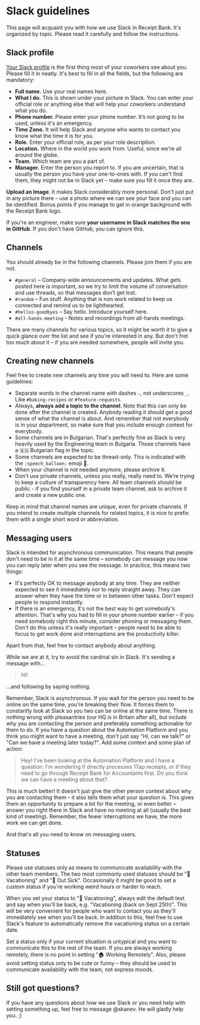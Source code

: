 # Slack guidelines

This page will acquaint you with how we use Slack in Receipt Bank. It's organized by topic. Please read it carefully and follow the instructions.

## Slack profile

[Your Slack profile](https://receipt-bank.slack.com/account/profile) is the first thing most of your coworkers see about you. Please fill it in neatly. It's best to fill in all the fields, but the following are mandatory:

* **Full name.** Use your real names here.
* **What I do.** This is shown under your picture in Slack. You can enter your official role or anything else that will help your coworkers understand what you do.
* **Phone number.** Please enter your phone number. It’s not going to be used, unless it's an emergency.
* **Time Zone.** It will help Slack and anyone who wants to contact you know what the time it is for you.
* **Role.** Enter your official role, as per your role description.
* **Location.** Where in the world you work from. Useful, since we're all around the globe.
* **Team.** Which team are you a part of.
* **Manager.** Enter the person you report to. If you are uncertain, that is usually the person you have your one-to-ones with. If you can't find them, they might not be in Slack yet – make sure you fill it once they are.

**Upload an Image**. It makes Slack considerably more personal. Don't just put in any picture there – use a photo where we can see your face and you can be identified. Bonus points if you manage to get in orange background with the Receipt Bank logo.

If you're an engineer, make sure **your username in Slack matches the one in GitHub**. If you don't have GitHub, you can ignore this.

## Channels

You should already be in the following channels. Please join them if you are not.

* `#general` – Company-wide announcements and updates. What gets posted here is important, so we try to limit the volume of conversation and use threads, so that messages don’t get lost.
* `#random` – Fun stuff. Anything that is non work related to keep us connected and remind us to be lighthearted.
* `#hellos-goodbyes` – Say hello. Introduce yourself here.
* `#all-hands-meeting` - Notes and recordings from all-hands meetings.

There are many channels for various topics, so it might be worth it to give a quick glance over the list and see if you're interested in any. But don't fret too much about it – if you are needed somewhere, people will invite you.

## Creating new channels

Feel free to create new channels any time you will need to. Here are some guidelines:

* Separate words in the channel name with dashes `-`, not underscores `_`. Like `#baking-recipes` or `#feature-requests`.
* Always, **always add a topic to the channel**. Note that this can only be done after the channel is created. Anybody reading it should get a good sense of what the channel is about. And remember that not everybody is in your department, so make sure that you include enough context for everybody.
* Some channels are in Bulgarian. That's perfectly fine as Slack is very heavily used by the Engineering team in Bulgaria. Those channels have a 🇧🇬 Bulgarian flag in the topic.
* Some channels are expected to be thread-only. This is indicated with the `:speech_balloon:` emoji 💬.
* When your channel is not needed anymore, please archive it.
* Don't use private channels, unless you really, really need to. We’re trying to keep a culture of transparency here. All team channels should be public - if you find yourself in a private team channel, ask to archive it and create a new public one.

Keep in mind that channel names are unique, even for private channels. If you intend to create multiple channels for related topics, it is nice to prefix them with a single short word or abbreviation.

## Messaging users

Slack is intended for asynchronous communication. This means that people don't need to be in it at
the same time – somebody can message you now you can reply later when you see the message. In
practice, this means two things:

* It's perfectly OK to message anybody at any time. They are neither expected to see it immediately
  nor to reply straight away. They can answer when they have the time or in between other tasks.
  Don't expect people to respond instantly.
* If there is an emergency, it's not the best way to get somebody's attention. That's why you had
  to fill in your phone number earlier – if you need somebody right this minute, consider phoning
  or messaging them. Don't do this unless it's really important – people need to be able to focus
  to get work done and interruptions are the productivity killer.

Apart from that, feel free to contact anybody about anything.

While we are at it, try to avoid the cardinal sin in Slack. It's sending a message with...

> Hi!

...and following by saying nothing.

Remember, Slack is asynchronous. If you wait for the person you need to be online on the same time,
you're breaking their flow. It forces them to constantly look at Slack so you two can be online at
the same time. There is nothing wrong with pleasantries (our HQ is in Britain after all), but
include why you are contacting the person and preferably something actionable for them to do. If
you have a question about the Automation Platform and you think you might want to have a meeting,
don't just say "Hi, can we talk?" or "Can we have a meeting later today?". Add some context and
some plan of action:

> Hey! I've been looking at the Automation Platform and I have a question. I'm wondering if directly
  processes 1Tap receipts, or if they need to go through Receipt Bank for Accountants first. Do you
  think we can have a meeting about that?

This is much better! It doesn't just give the other person context about why you are contacting
them – it also tells them what your question is. This gives them an opportunity to prepare a bit
for the meeting, or even better – answer you right there in Slack and have no meeting at all
(usually the best kind of meeting). Remember, the fewer interruptions we have, the more work we can
get done.

And that's all you need to know on messaging users.

## Statuses

Please use statuses only as means to communicate availability with the other team members. The two
most commonly used statuses should be ":palm_tree: Vacationing" and ":face_with_thermometer: Out
Sick". Occasionally it might be good to set a custom status if you're working weird hours or harder
to reach.

When you set your status to ":palm_tree: Vacationing", always edit the default text and say when
you'll be back, e.g. "Vacationing (back on Sept 25th)". This will be very convenient for people who
want to contact you as they'll immediately see when you'll be back. In addition to this, feel free
to use Slack's feature to automatically remove the vacationing status on a certain date.

Set a status only if your current situation is untypical and you want to communicate this to the
rest of the team. If you are always working remotely, there is no point in setting ":house: Working
Remotely". Also, please avoid setting status only to be cute or funny – they should be used to
communicate availability with the team, not express moods.

## Still got questions?

If you have any questions about how we use Slack or you need help with setting something up, feel
free to message @skanev. He will gladly help you. ;)
